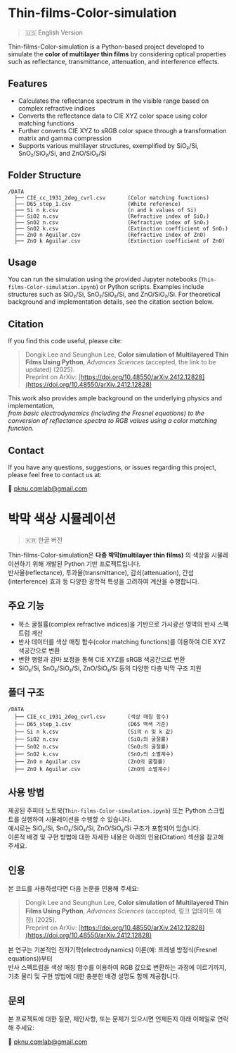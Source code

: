 # Thin-films-Color-simulation

> 🇺🇸 English Version

Thin-films-Color-simulation is a Python-based project developed to simulate the **color of multilayer thin films** by considering optical properties such as reflectance, transmittance, attenuation, and interference effects.

## Features
- Calculates the reflectance spectrum in the visible range based on complex refractive indices
- Converts the reflectance data to CIE XYZ color space using color matching functions
- Further converts CIE XYZ to sRGB color space through a transformation matrix and gamma compression
- Supports various multilayer structures, exemplified by SiO₂/Si, SnO₂/SiO₂/Si, and ZnO/SiO₂/Si

## Folder Structure
```
/DATA
  ├── CIE_cc_1931_2deg_cvrl.csv       (Color matching functions)
  ├── D65_step_1.csv                  (White reference)
  ├── Si n k.csv                      (n and k values of Si)
  ├── SiO2 n.csv                      (Refractive index of SiO₂)
  ├── SnO2 n.csv                      (Refractive index of SnO₂)
  ├── SnO2 k.csv                      (Extinction coefficient of SnO₂)
  ├── ZnO n Aguilar.csv               (Refractive index of ZnO)
  ├── ZnO k Aguilar.csv               (Extinction coefficient of ZnO)
```

## Usage
You can run the simulation using the provided Jupyter notebooks (`Thin-films-Color-simulation.ipynb`) or Python scripts.
Examples include structures such as SiO₂/Si, SnO₂/SiO₂/Si, and ZnO/SiO₂/Si.
For theoretical background and implementation details, see the citation section below.

## Citation

If you find this code useful, please cite:

> Dongik Lee and Seunghun Lee, **Color simulation of Multilayered Thin Films Using Python**, *Advances Sciences* (accepted, the link to be updated) (2025).  
> Preprint on ArXiv: [https://doi.org/10.48550/arXiv.2412.12828](https://doi.org/10.48550/arXiv.2412.12828)

This work also provides ample background on the underlying physics and implementation,  
*from basic electrodynamics (including the Fresnel equations) to the conversion of reflectance spectra to RGB values using a color matching function.*

## Contact

If you have any questions, suggestions, or issues regarding this project, please feel free to contact us at:

📧 pknu.cqmlab@gmail.com



# 박막 색상 시뮬레이션

> 🇰🇷 한글 버전

Thin-films-Color-simulation은 **다층 박막(multilayer thin films)** 의 색상을 시뮬레이션하기 위해 개발된 Python 기반 프로젝트입니다.  
반사율(reflectance), 투과율(transmittance), 감쇠(attenuation), 간섭(interference) 효과 등 다양한 광학적 특성을 고려하여 계산을 수행합니다.

## 주요 기능
- 복소 굴절률(complex refractive indices)을 기반으로 가시광선 영역의 반사 스펙트럼 계산
- 반사 데이터를 색상 매칭 함수(color matching functions)를 이용하여 CIE XYZ 색공간으로 변환
- 변환 행렬과 감마 보정을 통해 CIE XYZ를 sRGB 색공간으로 변환
- SiO₂/Si, SnO₂/SiO₂/Si, ZnO/SiO₂/Si 등의 다양한 다층 박막 구조 지원

## 폴더 구조
```
/DATA
  ├── CIE_cc_1931_2deg_cvrl.csv       (색상 매칭 함수)
  ├── D65_step_1.csv                  (D65 백색 기준)
  ├── Si n k.csv                      (Si의 n 및 k 값)
  ├── SiO2 n.csv                      (SiO₂의 굴절률)
  ├── SnO2 n.csv                      (SnO₂의 굴절률)
  ├── SnO2 k.csv                      (SnO₂의 소멸계수)
  ├── ZnO n Aguilar.csv               (ZnO의 굴절률)
  ├── ZnO k Aguilar.csv               (ZnO의 소멸계수)
```

## 사용 방법
제공된 주피터 노트북(`Thin-films-Color-simulation.ipynb`) 또는 Python 스크립트를 실행하여 시뮬레이션을 수행할 수 있습니다.  
예시로는 SiO₂/Si, SnO₂/SiO₂/Si, ZnO/SiO₂/Si 구조가 포함되어 있습니다.  
이론적 배경 및 구현 방법에 대한 자세한 내용은 아래의 인용(Citation) 섹션을 참고해 주세요.

## 인용

본 코드를 사용하셨다면 다음 논문을 인용해 주세요:

> Dongik Lee and Seunghun Lee, **Color simulation of Multilayered Thin Films Using Python**, *Advances Sciences* (accepted, 링크 업데이트 예정) (2025).  
> Preprint on ArXiv: [https://doi.org/10.48550/arXiv.2412.12828](https://doi.org/10.48550/arXiv.2412.12828)

본 연구는 기본적인 전자기학(electrodynamics) 이론(예: 프레넬 방정식(Fresnel equations))부터  
반사 스펙트럼을 색상 매칭 함수를 이용하여 RGB 값으로 변환하는 과정에 이르기까지,  
기초 물리 및 구현 방법에 대한 충분한 배경 설명도 함께 제공합니다.

## 문의

본 프로젝트에 대한 질문, 제안사항, 또는 문제가 있으시면 언제든지 아래 이메일로 연락해 주세요:

📧 pknu.cqmlab@gmail.com
